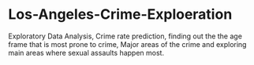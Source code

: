# Los-Angeles-Crime-Exploeration
Exploratory Data Analysis, Crime rate prediction, finding out the the age frame that is most prone to crime, Major areas of the crime and exploring main areas where sexual assaults happen most.
